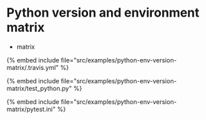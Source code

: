 # Python version and environment matrix

* matrix

{% embed include file="src/examples/python-env-version-matrix/.travis.yml" %}

{% embed include file="src/examples/python-env-version-matrix/test_python.py" %}

{% embed include file="src/examples/python-env-version-matrix/pytest.ini" %}

